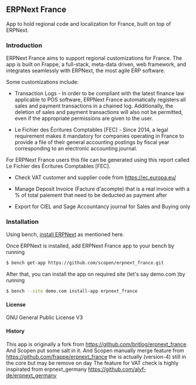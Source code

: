## ERPNext France

App to hold regional code and localization for France, built on top of ERPNext.

### Introduction

ERPNext France aims to support regional customizations for France. The app is built on Frappe, a full-stack, meta-data driven, web framework, and integrates seamlessly with ERPNext, the most agile ERP software.

Some customizations include:
- Transaction Logs -
In order to be compliant with the latest finance law applicable to POS software, ERPNext France automatically registers all sales and payment transactions in a chained log. Additionally, the deletion of sales and payment transactions will also not be permitted, even if the appropriate permissions are given to the user.

- Le Fichier des Écritures Comptables [FEC] -
Since 2014, a legal requirement makes it mandatory for companies operating in France to provide a file of their general accounting postings by fiscal year corresponding to an electronic accounting journal.

For ERPNext France users this file can be generated using this report called Le Fichier des Écritures Comptables [FEC].

- Check VAT customer and supplier code from https://ec.europa.eu/

- Manage Deposit Invoice (Facture d'acompte) that is a real invoice with a % of total paiement that need to be deducted as payment after

- Export for CIEL and Sage Accountancy journal for Sales and Buying only 


### Installation

Using bench, [install ERPNext](https://github.com/frappe/bench#installation) as mentioned here.

Once ERPNext is installed, add ERPNext France app to your bench by running

```sh
$ bench get-app https://github.com/scopen/erpnext_france.git
```

After that, you can install the app on required site (let's say demo.com )by running

```sh
$ bench --site demo.com install-app erpnext_france
```

#### License

GNU General Public License V3

#### History
This app is originally a fork from https://github.com/britlog/erpnext_france.
And Scopen put some salt in it.
And Scopen manually merge feature from https://github.com/frappe/erpnext_france the is actually (version-4) still in the core but may be remove on day
The feature for VAT check is highly inspirated from erpnext_germany https://github.com/alyf-de/erpnext_germany
